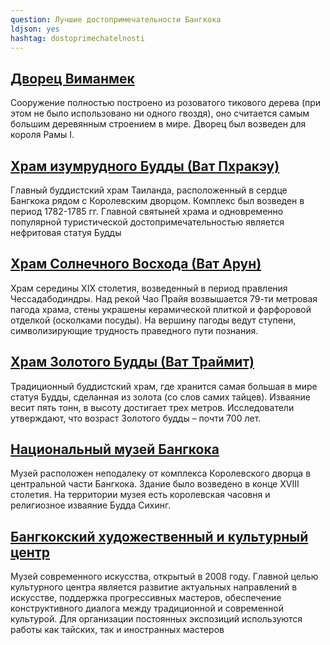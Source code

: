 ```yaml
---
question: Лучшие достопримечательности Бангкока
ldjson: yes
hashtag: dostoprimechatelnosti
---
```


## [Дворец Виманмек](https://maps.app.goo.gl/h62aJLqnfmVPKTaM9)

Сооружение полностью построено из розоватого тикового дерева (при этом не было использовано ни одного гвоздя), оно считается самым большим деревянным строением в мире. Дворец был возведен для короля Рамы I.


## [Храм изумрудного Будды (Ват Пхракэу)](https://maps.app.goo.gl/daqWaGtnvGKZfzdY7)

Главный буддистский храм Таиланда, расположенный в сердце Бангкока рядом с Королевским дворцом. Комплекс был возведен в период 1782-1785 гг. Главной святыней храма и одновременно популярной туристической достопримечательностью является нефритовая статуя Будды

## [Храм Солнечного Восхода (Ват Арун)](https://maps.app.goo.gl/2eTxwKPjK25xy3VH9)

Храм середины XIX столетия, возведенный в период правления Чессадабодиндры. Над рекой Чао Прайя возвышается 79-ти метровая пагода храма, стены украшены керамической плиткой и фарфоровой отделкой (осколками посуды). На вершину пагоды ведут ступени, символизирующие трудность праведного пути познания.


## [Храм Золотого Будды (Ват Траймит)](https://maps.app.goo.gl/axLAdHxrHBCZxqwZ6)

Традиционный буддистский храм, где хранится самая большая в мире статуя Будды, сделанная из золота (со слов самих тайцев). Изваяние весит пять тонн, в высоту достигает трех метров. Исследователи утверждают, что возраст Золотого будды – почти 700 лет. 


## [Национальный музей Бангкока](https://maps.app.goo.gl/CtZewgr7zviNKmgZ7)

Музей расположен неподалеку от комплекса Королевского дворца в центральной части Бангкока. Здание было возведено в конце XVIII столетия. На территории музея есть королевская часовня и религиозное изваяние Будда Сихинг.


## [Бангкокский художественный и культурный центр](https://maps.app.goo.gl/DPtLCt5AFAnVmvYKA)

Музей современного искусства, открытый в 2008 году. Главной целью культурного центра является развитие актуальных направлений в искусстве, поддержка прогрессивных мастеров, обеспечение конструктивного диалога между традиционной и современной культурой. Для организации постоянных экспозиций используются работы как тайских, так и иностранных мастеров


